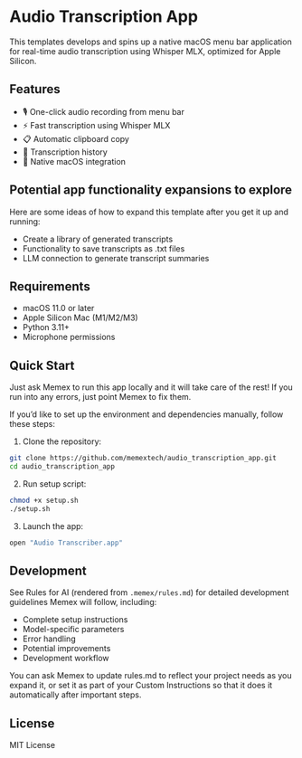 # Audio Transcription App

This templates develops and spins up a native macOS menu bar application for real-time audio transcription using Whisper MLX, optimized for Apple Silicon.

## Features

- 🎙️ One-click audio recording from menu bar
- ⚡ Fast transcription using Whisper MLX
- 📋 Automatic clipboard copy
- 🔄 Transcription history
- 🎯 Native macOS integration

## Potential app functionality expansions to explore

Here are some ideas of how to expand this template after you get it up and running:
- Create a library of generated transcripts
- Functionality to save transcripts as .txt files
- LLM connection to generate transcript summaries

## Requirements

- macOS 11.0 or later
- Apple Silicon Mac (M1/M2/M3)
- Python 3.11+
- Microphone permissions

## Quick Start

Just ask Memex to run this app locally and it will take care of the rest! If you run into any errors, just point Memex to fix them.

If you’d like to set up the environment and dependencies manually, follow these steps:

1. Clone the repository:
```bash
git clone https://github.com/memextech/audio_transcription_app.git
cd audio_transcription_app
```

2. Run setup script:
```bash
chmod +x setup.sh
./setup.sh
```

3. Launch the app:
```bash
open "Audio Transcriber.app"
```

## Development

See Rules for AI (rendered from `.memex/rules.md`) for detailed development guidelines Memex will follow, including:
- Complete setup instructions
- Model-specific parameters
- Error handling
- Potential improvements
- Development workflow

You can ask Memex to update rules.md to reflect your project needs as you expand it, or set it as part of your Custom Instructions so that it does it automatically after important steps.


## License

MIT License
